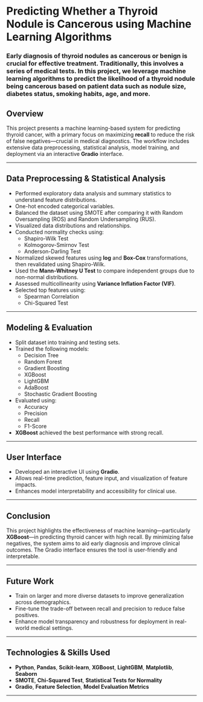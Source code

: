 # Predicting Whether a Thyroid Nodule is Cancerous using Machine Learning Algorithms
### Early diagnosis of thyroid nodules as cancerous or benign is crucial for effective treatment. Traditionally, this involves a series of medical tests. In this project, we leverage machine learning algorithms to predict the likelihood of a thyroid nodule being cancerous based on patient data such as nodule size, diabetes status, smoking habits, age, and more.

## Overview

This project presents a machine learning-based system for predicting thyroid cancer, with a primary focus on maximizing **recall** to reduce the risk of false negatives—crucial in medical diagnostics. The workflow includes extensive data preprocessing, statistical analysis, model training, and deployment via an interactive **Gradio** interface.

---

## Data Preprocessing & Statistical Analysis

- Performed exploratory data analysis and summary statistics to understand feature distributions.
- One-hot encoded categorical variables.
- Balanced the dataset using SMOTE after comparing it with Random Oversampling (ROS) and Random Undersampling (RUS).
- Visualized data distributions and relationships.
- Conducted normality checks using:
  - Shapiro-Wilk Test
  - Kolmogorov-Smirnov Test
  - Anderson-Darling Test
- Normalized skewed features using **log** and **Box-Cox** transformations, then revalidated using Shapiro-Wilk.
- Used the **Mann-Whitney U Test** to compare independent groups due to non-normal distributions.
- Assessed multicollinearity using **Variance Inflation Factor (VIF)**.
- Selected top features using:
  - Spearman Correlation
  - Chi-Squared Test

---

## Modeling & Evaluation

- Split dataset into training and testing sets.
- Trained the following models:
  - Decision Tree
  - Random Forest
  - Gradient Boosting
  - XGBoost
  - LightGBM
  - AdaBoost
  - Stochastic Gradient Boosting
- Evaluated using:
  - Accuracy
  - Precision
  - Recall
  - F1-Score
- **XGBoost** achieved the best performance with strong recall.

---

## User Interface

- Developed an interactive UI using **Gradio**.
- Allows real-time prediction, feature input, and visualization of feature impacts.
- Enhances model interpretability and accessibility for clinical use.

---

## Conclusion

This project highlights the effectiveness of machine learning—particularly **XGBoost**—in predicting thyroid cancer with high recall. By minimizing false negatives, the system aims to aid early diagnosis and improve clinical outcomes. The Gradio interface ensures the tool is user-friendly and interpretable.

---

## Future Work

- Train on larger and more diverse datasets to improve generalization across demographics.
- Fine-tune the trade-off between recall and precision to reduce false positives.
- Enhance model transparency and robustness for deployment in real-world medical settings.

---

## Technologies & Skills Used

- **Python**, **Pandas**, **Scikit-learn**, **XGBoost**, **LightGBM**, **Matplotlib**, **Seaborn**
- **SMOTE**, **Chi-Squared Test**, **Statistical Tests for Normality**
- **Gradio**, **Feature Selection**, **Model Evaluation Metrics**

---

